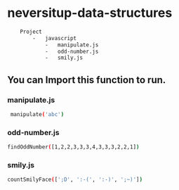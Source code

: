 # neversitup-data-structures
```bash
	Project
		-	javascript
			-	manipulate.js
			-	odd-number.js
			-	smily.js
```

## You can Import this function to run.

### manipulate.js
```bash
 manipulate('abc')
```

### odd-number.js
```bash
findOddNumber([1,2,2,3,3,3,4,3,3,3,2,2,1])
```

###  smily.js
```bash
countSmilyFace([';D', ':-(', ':-)', ';~)'])
```
